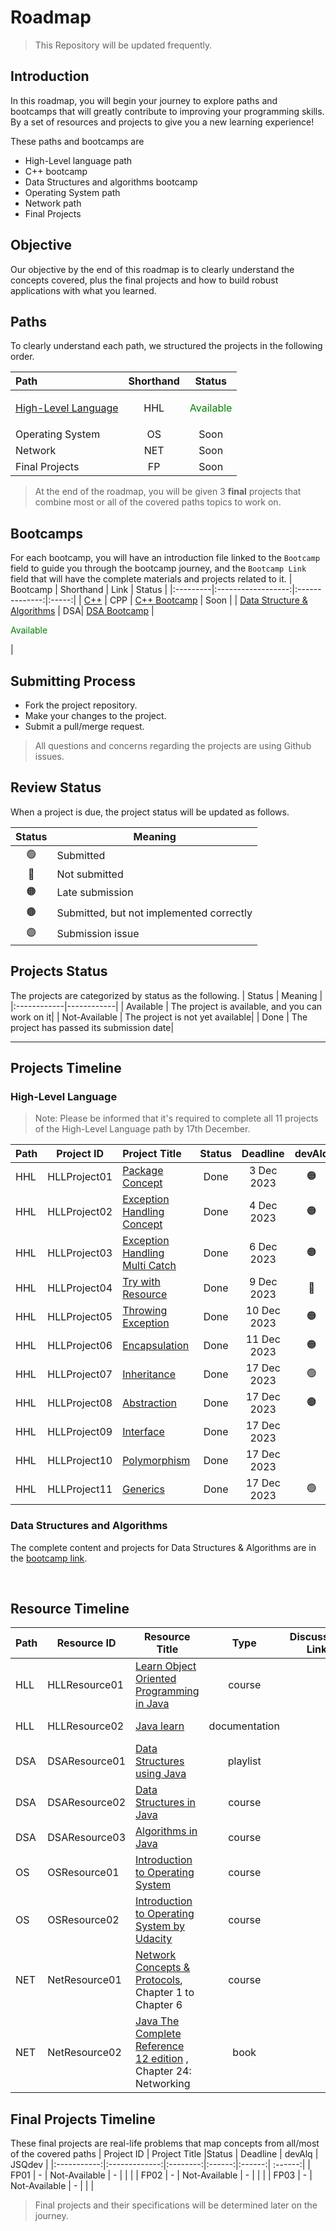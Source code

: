 # Roadmap

>  This Repository will be updated frequently.
## Introduction 

In this roadmap, you will begin your journey to explore  paths and bootcamps that will greatly contribute to improving your programming skills. By a set of resources and projects to give you a new learning experience! 

These paths and bootcamps are
- High-Level language path
- C++ bootcamp
- Data Structures and algorithms bootcamp
- Operating System path
- Network path
- Final Projects

## Objective
Our objective by the end of this roadmap is to clearly understand the concepts covered, plus the final projects and how to build robust applications with what you learned.

## Paths
To clearly understand each path, we structured the projects in the following order. 

| Path | Shorthand  | Status |
|:-----|:--------------:|:--------------:|
| [High-Level Language](https://github.com/SAFCSP-Team/high-level-language-path/)| HHL | <p style="color:green;">Available</p> |
| Operating System| OS | Soon |
| Network | NET | Soon |
|   Final Projects   | FP |    Soon |

> At the end of the roadmap, you will be given 3 **final** projects that combine most or all of the covered paths topics to work on.


## Bootcamps
For each bootcamp, you will have an introduction file linked to the `Bootcamp` field to guide you through the bootcamp journey, and the `Bootcamp Link` field that will have the complete materials and projects related to it.
| Bootcamp |  Shorthand |  Link | Status |
|:---------|:------------------:|:--------------:|:-----:|
| [C++](https://github.com/SAFCSP-Team/cpp-introduction-guide) | CPP | [C++ Bootcamp](https://github.com/SAFCSP-Team/cpp-bootcamp) | Soon |
| [Data Structure & Algorithms](https://github.com/SAFCSP-Team/data-structures-and-algorithms-bootcamp) | DSA| [DSA Bootcamp](https://github.com/SAFCSP-Team/data-structures-and-algorithms-bootcamp) | <p style="color:green;">Available</p>|


<!-- > Before visiting C++ Bootcamp, kindly have a look at the [introduction to C++ Bootcamp](https://github.com/SAFCSP-Team/cpp-introduction-guide) file. -->

## Submitting Process

* Fork the project repository.
* Make your changes to the project.
* Submit a pull/merge request.

> All questions and concerns regarding the projects are using Github issues.

## Review Status
When a project is due, the project status will be updated as follows.

|     Status       |      Meaning      |
|:------------:|------------|
| 🟢 | Submitted|
| 🔴 | Not submitted|
| 🟠 | Late submission |
| 🟤 | Submitted, but not implemented correctly |
| 🟣 | Submission issue |

## Projects Status
The projects are categorized by status as the following. 
|     Status       |      Meaning      |
|:------------|------------|
| Available | The project is available, and you can work on it|
| Not-Available | The project is not yet available|
| Done | The project has passed its submission date|


<hr>


## Projects Timeline
### High-Level Language
> Note: Please be informed that it's required to complete all 11 projects of the High-Level Language path by 17th December.


| Path | Project ID | Project Title |Status | Deadline | devAlq | JSQdev |
|:-----|:-----------:|:-------------|:--------:|:------:|:------:| :------:| 
| HHL|HLLProject01 | [Package Concept](https://github.com/SAFCSP-Team/package)    | Done | 3 Dec 2023     | 🟠  |   🟠   |
| HHL|HLLProject02 |[Exception Handling Concept](https://github.com/SAFCSP-Team/exception-handling)  |Done |4 Dec 2023  | 🟠  | 🟠  | 
| HHL|HLLProject03|[Exception Handling Multi Catch](https://github.com/SAFCSP-Team/exception-handling-multi-catch)|Done |6 Dec 2023|🟠|🟤 
| HHL|HLLProject04|[Try with Resource](https://github.com/SAFCSP-Team/try-with-resource)|Done |9 Dec 2023|🔴|🟠
| HHL|HLLProject05|[Throwing Exception](https://github.com/SAFCSP-Team/throwing-exceptions)| Done|10 Dec 2023|🟠|🟠 
| HHL|HLLProject06|[Encapsulation](https://github.com/SAFCSP-Team/encapsulation)|Done | 11 Dec 2023 |🟠|🟢 |
| HHL|HLLProject07|[Inheritance](https://github.com/SAFCSP-Team/inheritance)|Done| 17 Dec 2023|🟢 |🟢|
| HHL|HLLProject08|[Abstraction](https://github.com/SAFCSP-Team/abstraction)|Done| 17 Dec 2023 |🟤|🟢|
| HHL|HLLProject09|[Interface](https://github.com/SAFCSP-Team/interface)|Done| 17 Dec 2023 | |🟢|
| HHL|HLLProject10|[Polymorphism](https://github.com/SAFCSP-Team/polymorphism)|Done| 17 Dec 2023 | |🟢 |
| HHL|HLLProject11|[Generics](https://github.com/SAFCSP-Team/generics)|Done| 17 Dec 2023 |🟢|🟢|

### Data Structures and Algorithms

The complete content and projects for Data Structures & Algorithms are in the [bootcamp link](https://github.com/SAFCSP-Team/data-structures-and-algorithms-bootcamp).



<br/>


## Resource Timeline

| Path | Resource ID  | Resource Title | Type   | Discussion Link    | Deadline  |
| :-----|------------- | -------------- |:------: | ----------- | --------- |
| HLL| HLLResource01 | [Learn Object Oriented Programming in Java](https://www.udemy.com/course/learn-object-oriented-programming-in-java-j/) | course|  | 28 Dec 2023 |
| HLL| HLLResource02  |    [Java learn](https://dev.java/learn/)    | documentation |  |1 Jan 2024       
| DSA| DSAResource01 | [Data Structures using Java](https://www.youtube.com/playlist?list=PLsyeobzWxl7oRKwDi7wjrANsbhTX0IK0J) | playlist |  | 23 Dec 2023 |
| DSA| DSAResource02 | [Data Structures in Java](https://log2base2.com/courses/data-structures-java/?lb_content=log2base2.com/dashboard/trial-videos&lb_cta=courses-nav_bar) | course |  | 3 Jan 2024 |
| DSA| DSAResource03 | [Algorithms in Java](https://log2base2.com/courses/algorithms-java/?lb_content=log2base2.com/courses/data-structures-java/&lb_cta=courses-nav_bar) | course |  |  13 Jan 2024 |
| OS| OSResource01 | [Introduction to Operating System](https://github.com/SAFCSP-Team/operating-system-path/issues/2) | course |  | 31 Jan 2024 |
| OS|OSResource02| [Introduction to Operating System by Udacity](https://www.udacity.com/course/introduction-to-operating-systems--ud923)| course|  | 31 Jan 2024
|NET| NetResource01 | [Network Concepts & Protocols](https://app.pluralsight.com/library/courses/network-concepts-protocols-cert/table-of-contents), Chapter 1 to Chapter 6| course | | 25 Jan 2024 |
|NET | NetResource02 |   [Java The Complete Reference 12 edition](https://www.google.com.sa/books/edition/Java_The_Complete_Reference_Twelfth_Edit/iXlIEAAAQBAJ?hl=en&gbpv=0&bsq=Java%20The%20Complete%20Reference%2012th%20edition) , Chapter 24: Networking |   book     |   |     31 Jan 2024      |


## Final Projects Timeline
These final projects are real-life problems that map concepts from all/most of the covered paths 
| Project ID | Project Title |Status | Deadline | devAlq | JSQdev |
|:-----------:|:-------------:|:--------:|:------:|:------:| :------:|
| FP01 |  - | Not-Available | - | | |
| FP02 |  - | Not-Available | - | | |
| FP03 |  - | Not-Available | - | | |

> Final projects and their specifications will be determined later on the journey.




